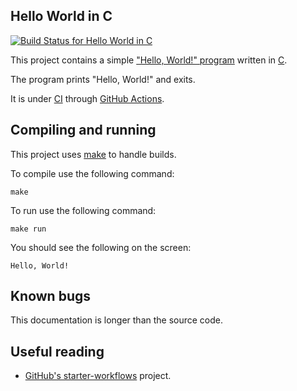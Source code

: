 Hello World in C
----------------

[![Build Status for Hello World in C][build-status]][build-log]

This project contains a simple ["Hello, World!" program] written in [C].

The program prints "Hello, World!" and exits.

It is under [CI] through [GitHub Actions].


## Compiling and running

This project uses [make] to handle builds.

To compile use the following command:

	make

To run use the following command:

	make run

You should see the following on the screen:

	Hello, World!


## Known bugs

This documentation is longer than the source code.


## Useful reading

* [GitHub's starter-workflows] project.


["Hello, World!" program]: https://en.wikipedia.org/wiki/%22Hello,_World!%22_program
[C]: https://en.wikipedia.org/wiki/C_(programming_language)
[make]: https://www.gnu.org/software/make/
[CI]: https://docs.github.com/en/actions/automating-builds-and-tests/about-continuous-integration
[GitHub Actions]: https://docs.github.com/en/actions

[build-log]:    https://github.com/rudymatela/hello-c/actions/workflows/build.yml
[build-status]: https://github.com/rudymatela/hello-c/actions/workflows/build.yml/badge.svg

[GitHub's starter-workflows]: https://github.com/actions/starter-workflows
